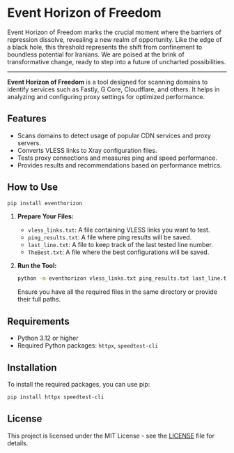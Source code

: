 # Event Horizon of Freedom

Event Horizon of Freedom marks the crucial moment where the barriers of repression dissolve, revealing a new realm of opportunity. Like the edge of a black hole, this threshold represents the shift from confinement to boundless potential for Iranians. We are poised at the brink of transformative change, ready to step into a future of uncharted possibilities.

---

**Event Horizon of Freedom** is a tool designed for scanning domains to identify services such as Fastly, G Core, Cloudflare, and others. It helps in analyzing and configuring proxy settings for optimized performance.

## Features
- Scans domains to detect usage of popular CDN services and proxy servers.
- Converts VLESS links to Xray configuration files.
- Tests proxy connections and measures ping and speed performance.
- Provides results and recommendations based on performance metrics.

## How to Use

```bash
pip install eventhorizon
```

1. **Prepare Your Files:**
   - `vless_links.txt`: A file containing VLESS links you want to test.
   - `ping_results.txt`: A file where ping results will be saved.
   - `last_line.txt`: A file to keep track of the last tested line number.
   - `TheBest.txt`: A file where the best configurations will be saved.

2. **Run the Tool:**
   ```bash
   python -m eventhorizon vless_links.txt ping_results.txt last_line.txt TheBest.txt
   ```

   Ensure you have all the required files in the same directory or provide their full paths.

## Requirements
- Python 3.12 or higher
- Required Python packages: `httpx`, `speedtest-cli`

## Installation
To install the required packages, you can use pip:

```bash
pip install httpx speedtest-cli
```

## License
This project is licensed under the MIT License - see the [LICENSE](LICENSE) file for details.
